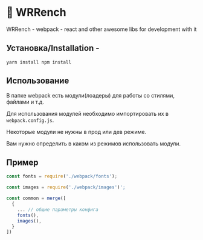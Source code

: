 # 🔧 WRRench
WRRench - webpack - react and other awesome libs for development with it

## Установка/Installation -
`yarn install npm install `

## Использование
В папке webpack есть модули(лоадеры) для работы со стилями, файлами и т.д.

Для использования модулей необходимо импортировать их в `webpack.config.js`.

Некоторые модули не нужны в прод или дев режиме.

Вам нужно определить в каком из режимов использовать модули.


## Пример
```javascript 
const fonts = require('./webpack/fonts');

const images = require('./webpack/images')';

const common = merge([
  {
    ... // общие параметры конфига
    fonts(),
    images(),
  }
])
```
